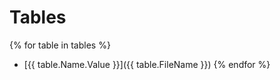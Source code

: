 # Tables

{% for table in tables %}
- [{{ table.Name.Value }}]({{ table.FileName }})
  {% endfor %}
